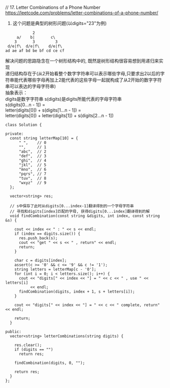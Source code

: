 // 17. Letter Combinations of a Phone Number  
https://leetcode.com/problems/letter-combinations-of-a-phone-number/  

1. 这个问题是典型的树形问题(以digits="23"为例)
```
            2
     a/    b|       c\
    3       3         3
 d/e|f\  d/e|f\    d/e|f\
ad ae af bd be bf cd ce cf
```
解决问题的思路隐含在一个树形结构中的, 既然是树形结构很容易想到用递归来实现  
递归结构存在于(从2开始看整个数字字符串可以表示哪些字母,只要求出2以后的字符串能代表哪些字母再加上2能代表的这些字母一起就构成了从2开始的数字字符串可以表达的字母字符串)  
抽象表示：  
digits是数字字符串
s(digits)是digits所能代表的字母字符串  
s(digits[0...n - 1]) =  
letter(digits[0]) + s(digits[1...n - 1]) =  
letter(digits[0]) + letter(digits[1]) + s(digits[2...n - 1])
```
class Solution {

private:
  const string letterMap[10] = {
      " ",    // 0
      "",     // 1
      "abc",  // 2
      "def",  // 3
      "ghi",  // 4
      "jkl",  // 5
      "mno",  // 6
      "pqrs", // 7
      "tuv",  // 8
      "wxyz"  // 9
  };

  vector<string> res;

  // s中保存了此时从digits[0...index-1]翻译得到的一个字母字符串
  // 寻找和digits[index]匹配的字母, 获得digits[0...index]翻译得到的解
  void findCombination(const string &digits, int index, const string &s) {

    cout << index << " : " << s << endl;
    if (index == digits.size()) {
      res.push_back(s);
      cout << "get " << s << " , return" << endl;
      return;
    }

    char c = digits[index];
    assert(c >= '0' && c <= '9' && c != '1');
    string letters = letterMap[c - '0'];
    for (int i = 0; i < letters.size(); i++) {
      cout << "digits[" << index << "] = " << c << " , use " << letters[i]
           << endl;
      findCombination(digits, index + 1, s + letters[i]);
    }

    cout << "digits[" << index << "] = " << c << " complete, return" << endl;

    return;
  }

public:
  vector<string> letterCombinations(string digits) {

    res.clear();
    if (digits == "")
      return res;

    findCombination(digits, 0, "");

    return res;
  }
};
```